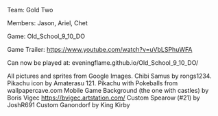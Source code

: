 Team: Gold Two

Members: Jason, Ariel, Chet

Game: Old_School_9_10_DO

Game Trailer: https://www.youtube.com/watch?v=uVbLSPhuWFA

Can now be played at: eveningflame.github.io/Old_School_9_10_DO/

All pictures and sprites from Google Images.
Chibi Samus by rongs1234.
Pikachu icon by Amaterasu 121.
Pikachu with Pokeballs from wallpapercave.com
Mobile Game Background (the one with castles) by Boris Vigec  https://bvigec.artstation.com/
Custom Spearow (#21) by JoshR691
Custom Ganondorf by King Kirby

